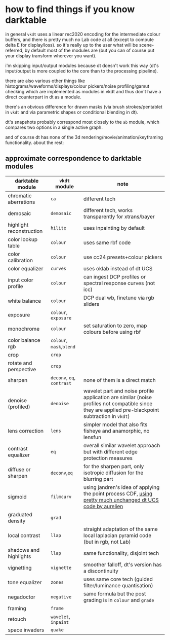 # how to find things if you know darktable

in general `vkdt` uses a linear rec2020 encoding for the intermediate colour
buffers, and there is pretty much no Lab code at all (except to compute delta E
for display/loss). so it's really up to the user what will be scene-referred,
by default most of the modules are (but you can of course put your display
transform wherever you want).

i'm skipping input/output modules because dt doesn't work this way (dt's
input/output is more coupled to the core than to the processing pipeline).

there are also various other things like histograms/waveforms/displays/colour
pickers/noise profiling/gamut checking which are implemented as modules in vkdt
and thus don't have a direct counterpart in dt as a module.

there's an obvious difference for drawn masks (via brush strokes/pentablet in
`vkdt` and via parametric shapes or conditional blending in dt).

dt's snapshots probably correspond most closely to the `ab` module, which
compares two options in a single active graph.

and of course dt has none of the 3d rendering/movie/animation/keyframing
functionality. about the rest:

## approximate correspondence to darktable modules

darktable module     | `vkdt` module           | note
---------------------|-------------------------|----------------------------------
chromatic aberrations| `ca`                    | different tech
demosaic             | `demosaic`              | different tech, works transparently for xtrans/bayer
highlight reconstruction| `hilite`             | uses inpainting by default
color lookup table   | `colour`                | uses same rbf code 
color calibration    | `colour`                | use cc24 presets+colour pickers
color equalizer      | `curves`                | uses oklab instead of dt UCS
input color profile  | `colour`                | can ingest DCP profiles or spectral response curves (not icc)
white balance        | `colour`                | DCP dual wb, finetune via rgb sliders
exposure             | `colour`, `exposure`    |
monochrome           | `colour`                | set saturation to zero, map colours before using rbf
color balance rgb    | `colour`, `mask`,`blend`|
crop                 | `crop`                  |
rotate and perspective| `crop`                 |
sharpen              | `deconv`, `eq`, `contrast`| none of them is a direct match
denoise (profiled)   | `denoise`               | wavelet part and noise profile application are similar (noise profiles not compatible since they are applied pre-blackpoint subtraction in `vkdt`)
lens correction      | `lens`                  | simpler model that also fits fisheye and anamorphic, no lensfun
contrast equalizer   | `eq`                    | overall similar wavelet approach but with different edge protection measures
diffuse or sharpen   | `deconv`,`eq`           | for the sharpen part, only isotropic diffusion for the blurring part
sigmoid              | `filmcurv`              | using jandren's idea of applying the point process CDF, [using pretty much unchanged dt UCS code by aurelien](https://github.com/hanatos/vkdt/blob/master/src/pipe/modules/shared/dtucs.glsl)
graduated density    | `grad`                  |
local contrast       | `llap`                  | straight adaptation of the same local laplacian pyramid code (but in rgb, not Lab)
shadows and highlights| `llap`                 | same functionality, disjoint tech
vignetting           | `vignette`              | smoother falloff, dt's version has a discontinuity
tone equalizer       | `zones`                 | uses same core tech (guided filter/luminance quantisation)
negadoctor           | `negative`              | same formula but the post grading is in `colour` and `grade`
framing              | `frame`                 |
retouch              | `wavelet`, `inpaint`    |
space invaders       | `quake`                 |

